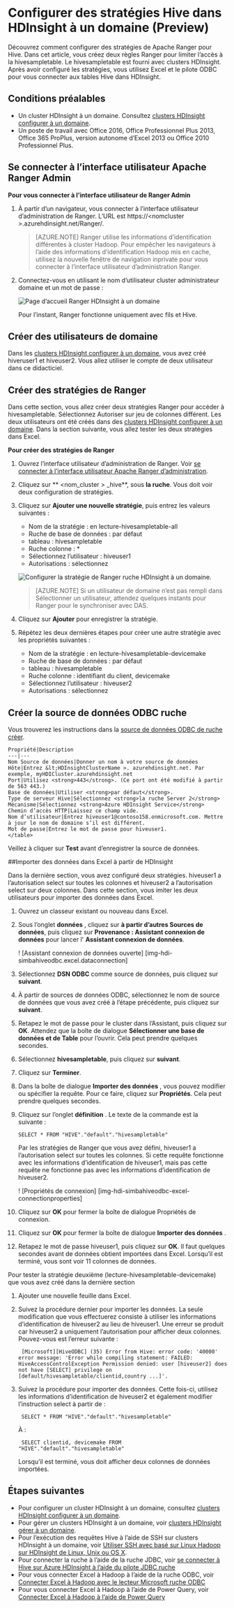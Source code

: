 <properties
    pageTitle="Configurer des stratégies Hive dans HDInsight à un domaine | Microsoft Azure"
    description="Obtenir des informations..."
    services="hdinsight"
    documentationCenter=""
    authors="saurinsh"
    manager="jhubbard"
    editor="cgronlun"
    tags="azure-portal"/>

<tags
    ms.service="hdinsight"
    ms.devlang="na"
    ms.topic="hero-article"
    ms.tgt_pltfrm="na"
    ms.workload="big-data"
    ms.date="10/25/2016"
    ms.author="saurinsh"/>

# <a name="configure-hive-policies-in-domain-joined-hdinsight-preview"></a>Configurer des stratégies Hive dans HDInsight à un domaine (Preview)

Découvrez comment configurer des stratégies de Apache Ranger pour Hive. Dans cet article, vous créez deux règles Ranger pour limiter l’accès à la hivesampletable. Le hivesampletable est fourni avec clusters HDInsight. Après avoir configuré les stratégies, vous utilisez Excel et le pilote ODBC pour vous connecter aux tables Hive dans HDInsight.


## <a name="prerequisites"></a>Conditions préalables

- Un cluster HDInsight à un domaine. Consultez [clusters HDInsight configurer à un domaine](hdinsight-domain-joined-configure.md).
- Un poste de travail avec Office 2016, Office Professionnel Plus 2013, Office 365 ProPlus, version autonome d’Excel 2013 ou Office 2010 Professionnel Plus.


## <a name="connect-to-apache-ranger-admin-ui"></a>Se connecter à l’interface utilisateur Apache Ranger Admin

**Pour vous connecter à l’interface utilisateur de Ranger Admin**

1. À partir d’un navigateur, vous connecter à l’interface utilisateur d’administration de Ranger. L’URL est https://&lt;nomcluster >.azurehdinsight.net/Ranger/. 

    >[AZURE.NOTE] Ranger utilise les informations d’identification différentes à cluster Hadoop. Pour empêcher les navigateurs à l’aide des informations d’identification Hadoop mis en cache, utilisez la nouvelle fenêtre de navigation inprivate pour vous connecter à l’interface utilisateur d’administration Ranger.
4. Connectez-vous en utilisant le nom d’utilisateur cluster administrateur domaine et un mot de passe :

    ![Page d’accueil Ranger HDInsight à un domaine](./media/hdinsight-domain-joined-run-hive/hdinsight-domain-joined-ranger-home-page.png)

    Pour l’instant, Ranger fonctionne uniquement avec fils et Hive.

## <a name="create-domain-users"></a>Créer des utilisateurs de domaine

Dans les [clusters HDInsight configurer à un domaine](hdinsight-domain-joined-configure.md#create-and-configure-azure-ad-ds-for-your-azure-ad), vous avez créé hiveruser1 et hiveuser2. Vous allez utiliser le compte de deux utilisateur dans ce didacticiel.

## <a name="create-ranger-policies"></a>Créer des stratégies de Ranger

Dans cette section, vous allez créer deux stratégies Ranger pour accéder à hivesampletable. Sélectionnez Autoriser sur jeu de colonnes différent. Les deux utilisateurs ont été créés dans des [clusters HDInsight configurer à un domaine](hdinsight-domain-joined-configure.md#create-and-configure-azure-ad-ds-for-your-azure-ad).  Dans la section suivante, vous allez tester les deux stratégies dans Excel.

**Pour créer des stratégies de Ranger**

1. Ouvrez l’interface utilisateur d’administration de Ranger. Voir [se connecter à l’interface utilisateur Apache Ranger d’administration](#connect-to-apache-ranager-admin-ui).
2. Cliquez sur ** &lt;nom_cluster > _hive**, sous **la ruche**. Vous doit voir deux configuration de stratégies.
3. Cliquez sur **Ajouter une nouvelle stratégie**, puis entrez les valeurs suivantes :

    - Nom de la stratégie : en lecture-hivesampletable-all
    - Ruche de base de données : par défaut
    - tableau : hivesampletable
    - Ruche colonne : *
    - Sélectionnez l’utilisateur : hiveuser1
    - Autorisations : sélectionnez

    ![Configurer la stratégie de Ranger ruche HDInsight à un domaine](./media/hdinsight-domain-joined-run-hive/hdinsight-domain-joined-configure-ranger-policy.png).

    >[AZURE.NOTE] Si un utilisateur de domaine n’est pas rempli dans Sélectionner un utilisateur, attendez quelques instants pour Ranger pour le synchroniser avec DAS.

4. Cliquez sur **Ajouter** pour enregistrer la stratégie.
5. Répétez les deux dernières étapes pour créer une autre stratégie avec les propriétés suivantes :

    - Nom de la stratégie : en lecture-hivesampletable-devicemake
    - Ruche de base de données : par défaut
    - tableau : hivesampletable
    - Ruche colonne : identifiant du client, devicemake
    - Sélectionnez l’utilisateur : hiveuser2
    - Autorisations : sélectionnez

## <a name="create-hive-odbc-data-source"></a>Créer la source de données ODBC ruche

Vous trouverez les instructions dans la [source de données ODBC de ruche créer](hdinsight-connect-excel-hive-odbc-driver.md).  

    Propriété|Description
    ---|---
    Nom Source de données|Donner un nom à votre source de données
    Hôte|Entrez &lt;HDInsightClusterName >. azurehdinsight.net. Par exemple, myHDICluster.azurehdinsight.net
    Port|Utilisez <strong>443</strong>. (Ce port ont été modifié à partir de 563 443.)
    Base de données|Utiliser <strong>par défaut</strong>.
    Type de serveur Hive|Sélectionnez <strong>la ruche Server 2</strong>
    Mécanisme|Sélectionnez <strong>Azure HDInsight Service</strong>
    Chemin d’accès HTTP|Laissez ce champ vide.
    Nom d’utilisateur|Entrez hiveuser1@contoso158.onmicrosoft.com. Mettre à jour le nom de domaine s’il est différent.
    Mot de passe|Entrez le mot de passe pour hiveuser1.
    </table>

Veillez à cliquer sur **Test** avant d’enregistrer la source de données.


##<a name="import-data-into-excel-from-hdinsight"></a>Importer des données dans Excel à partir de HDInsight

Dans la dernière section, vous avez configuré deux stratégies.  hiveuser1 a l’autorisation select sur toutes les colonnes et hiveuser2 a l’autorisation select sur deux colonnes. Dans cette section, vous imiter les deux utilisateurs pour importer des données dans Excel.


1. Ouvrez un classeur existant ou nouveau dans Excel.
2. Sous l’onglet **données** , cliquez sur **à partir d’autres Sources de données**, puis cliquez sur **Provenance : Assistant connexion de données** pour lancer l' **Assistant connexion de données**.

    ! [Assistant connexion de données ouverte] [img-hdi-simbahiveodbc.excel.dataconnection]

3. Sélectionnez **DSN ODBC** comme source de données, puis cliquez sur **suivant**.
4. À partir de sources de données ODBC, sélectionnez le nom de source de données que vous avez créé à l’étape précédente, puis cliquez sur **suivant**.
5. Retapez le mot de passe pour le cluster dans l’Assistant, puis cliquez sur **OK**. Attendez que la boîte de dialogue **Sélectionner une base de données et de Table** pour l’ouvrir. Cela peut prendre quelques secondes.
8. Sélectionnez **hivesampletable**, puis cliquez sur **suivant**. 
8. Cliquez sur **Terminer**.
9. Dans la boîte de dialogue **Importer des données** , vous pouvez modifier ou spécifier la requête. Pour ce faire, cliquez sur **Propriétés**. Cela peut prendre quelques secondes. 
10. Cliquez sur l’onglet **définition** . Le texte de la commande est la suivante :

        SELECT * FROM "HIVE"."default"."hivesampletable"

    Par les stratégies de Ranger que vous avez défini, hiveuser1 a l’autorisation select sur toutes les colonnes.  Si cette requête fonctionne avec les informations d’identification de hiveuser1, mais pas cette requête ne fonctionne pas avec les informations d’identification de hiveuser2.

    ! [Propriétés de connexion] [img-hdi-simbahiveodbc-excel-connectionproperties]

11. Cliquez sur **OK** pour fermer la boîte de dialogue Propriétés de connexion.
12. Cliquez sur **OK** pour fermer la boîte de dialogue **Importer des données** .  
13. Retapez le mot de passe hiveuser1, puis cliquez sur **OK**. Il faut quelques secondes avant de données obtient importées dans Excel. Lorsqu’il est terminé, vous sont voir 11 colonnes de données.

Pour tester la stratégie deuxième (lecture-hivesampletable-devicemake) que vous avez créé dans la dernière section

1. Ajouter une nouvelle feuille dans Excel.
2. Suivez la procédure dernier pour importer les données.  La seule modification que vous effectuerez consiste à utiliser les informations d’identification de hiveuser2 au lieu de hiveuser1. Une erreur se produit car hiveuser2 a uniquement l’autorisation pour afficher deux colonnes. Pouvez-vous est l’erreur suivante :

        [Microsoft][HiveODBC] (35) Error from Hive: error code: '40000' error message: 'Error while compiling statement: FAILED: HiveAccessControlException Permission denied: user [hiveuser2] does not have [SELECT] privilege on [default/hivesampletable/clientid,country ...]'.

3. Suivez la procédure pour importer des données. Cette fois-ci, utilisez les informations d’identification de hiveuser2 et également modifier l’instruction select à partir de :

        SELECT * FROM "HIVE"."default"."hivesampletable"

    À :

        SELECT clientid, devicemake FROM "HIVE"."default"."hivesampletable"

    Lorsqu’il est terminé, vous doit afficher deux colonnes de données importées.

## <a name="next-steps"></a>Étapes suivantes

- Pour configurer un cluster HDInsight à un domaine, consultez [clusters HDInsight configurer à un domaine](hdinsight-domain-joined-configure.md).
- Pour gérer un clusters HDInsight à un domaine, voir [clusters HDInsight gérer à un domaine](hdinsight-domain-joined-manage.md).
- Pour l’exécution des requêtes Hive à l’aide de SSH sur clusters HDInsight à un domaine, voir [Utiliser SSH avec basé sur Linux Hadoop sur HDInsight de Linux, Unix ou OS X](hdinsight-hadoop-linux-use-ssh-unix.md#connect-to-a-domain-joined-hdinsight-cluster).
- Pour connecter la ruche à l’aide de la ruche JDBC, voir [se connecter à Hive sur Azure HDInsight à l’aide du pilote JDBC ruche](hdinsight-connect-hive-jdbc-driver.md)
- Pour vous connecter Excel à Hadoop à l’aide de la ruche ODBC, voir [Connecter Excel à Hadoop avec le lecteur Microsoft ruche ODBC](hdinsight-connect-excel-hive-odbc-driver.md)
- Pour vous connecter Excel à Hadoop à l’aide de Power Query, voir [Connecter Excel à Hadoop à l’aide de Power Query](hdinsight-connect-excel-power-query.md)